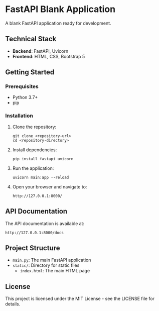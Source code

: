 # FastAPI Blank Application

A blank FastAPI application ready for development.

## Technical Stack

- **Backend**: FastAPI, Uvicorn
- **Frontend**: HTML, CSS, Bootstrap 5

## Getting Started

### Prerequisites

- Python 3.7+
- pip

### Installation

1. Clone the repository:
   ```
   git clone <repository-url>
   cd <repository-directory>
   ```

2. Install dependencies:
   ```
   pip install fastapi uvicorn
   ```

3. Run the application:
   ```
   uvicorn main:app --reload
   ```

4. Open your browser and navigate to:
   ```
   http://127.0.0.1:8000/
   ```

## API Documentation

The API documentation is available at:
```
http://127.0.0.1:8000/docs
```

## Project Structure

- `main.py`: The main FastAPI application
- `static/`: Directory for static files
  - `index.html`: The main HTML page

## License

This project is licensed under the MIT License - see the LICENSE file for details.
